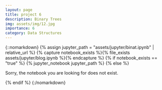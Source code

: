```yaml
---
layout: page
title: project 6
description: Binary Trees
img: assets/img/12.jpg
importance: 6
category: Data Structures
---
```


{::nomarkdown}
{% assign jupyter_path = "assets/jupyter/binat.ipynb" | relative_url %}
{% capture notebook_exists %}{% file_exists assets/jupyter/blog.ipynb %}{% endcapture %}
{% if notebook_exists == "true" %}
    {% jupyter_notebook jupyter_path %}
{% else %}
    <p>Sorry, the notebook you are looking for does not exist.</p>
{% endif %}
{:/nomarkdown}